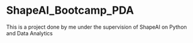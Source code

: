# ShapeAI_Bootcamp_PDA
This is a project done by me under the supervision of ShapeAI on Python and Data Analytics
